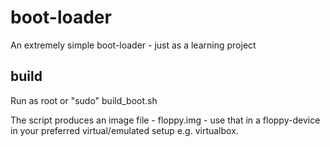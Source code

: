 # boot-loader
An extremely simple boot-loader - just as a learning project

## build

Run as root or "sudo" build_boot.sh

The script produces an image file - floppy.img - use that in a floppy-device in your preferred virtual/emulated setup e.g. virtualbox.


